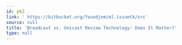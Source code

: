 ```yaml
---
id: p62
link: ' https://bitbucket.org/foundjem/ml-issuetk/src'
source: null
title: 'Broadcast vs. Unicast Review Technology: Does It Matter?'
type: null
---
```

